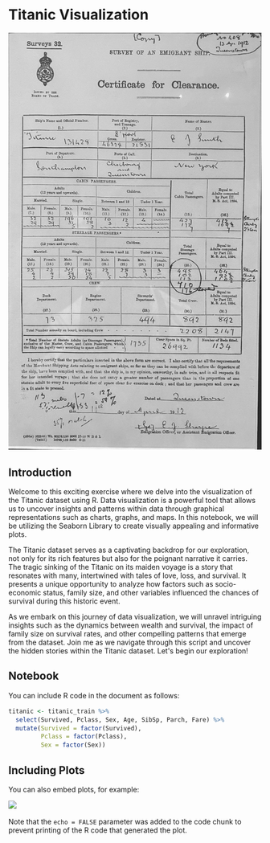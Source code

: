 Titanic Visualization
================

<img src="images/C_f_C.jpg" width="1000" >


## Introduction

Welcome to this exciting exercise where we delve into the visualization of the Titanic dataset using R. Data visualization is a powerful tool that allows us to uncover insights and patterns within data through graphical representations such as charts, graphs, and maps. In this notebook, we will be utilizing the Seaborn Library to create visually appealing and informative plots.

The Titanic dataset serves as a captivating backdrop for our exploration, not only for its rich features but also for the poignant narrative it carries. The tragic sinking of the Titanic on its maiden voyage is a story that resonates with many, intertwined with tales of love, loss, and survival. It presents a unique opportunity to analyze how factors such as socio-economic status, family size, and other variables influenced the chances of survival during this historic event.

As we embark on this journey of data visualization, we will unravel intriguing insights such as the dynamics between wealth and survival, the impact of family size on survival rates, and other compelling patterns that emerge from the dataset. Join me as we navigate through this script and uncover the hidden stories within the Titanic dataset. Let's begin our exploration!

## Notebook

You can include R code in the document as follows:

``` r
titanic <- titanic_train %>%
  select(Survived, Pclass, Sex, Age, SibSp, Parch, Fare) %>%
  mutate(Survived = factor(Survived),
         Pclass = factor(Pclass),
         Sex = factor(Sex))
```

## Including Plots

You can also embed plots, for example:

![](Titanic_MD_files/figure-gfm/pressure-1.png)<!-- -->

Note that the `echo = FALSE` parameter was added to the code chunk to
prevent printing of the R code that generated the plot.

